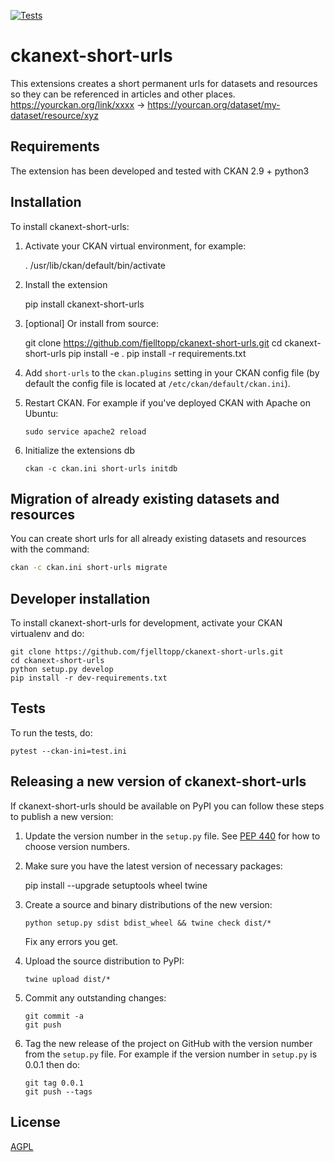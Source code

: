 [![Tests](https://github.com/fjelltopp/ckanext-short-urls/workflows/Tests/badge.svg?branch=main)](https://github.com/fjelltopp/ckanext-short-urls/actions)

# ckanext-short-urls

This extensions creates a short permanent urls for datasets and resources
so they can be referenced in articles and other places.
https://yourckan.org/link/xxxx -> https://yourcan.org/dataset/my-dataset/resource/xyz


## Requirements

The extension has been developed and tested with CKAN 2.9 + python3

## Installation

To install ckanext-short-urls:

1. Activate your CKAN virtual environment, for example:

     . /usr/lib/ckan/default/bin/activate
2. Install the extension

   pip install ckanext-short-urls
3. [optional] Or install from source:

    git clone https://github.com/fjelltopp/ckanext-short-urls.git
    cd ckanext-short-urls
    pip install -e .
    pip install -r requirements.txt
4. Add `short-urls` to the `ckan.plugins` setting in your CKAN
   config file (by default the config file is located at
   `/etc/ckan/default/ckan.ini`).
5. Restart CKAN. For example if you've deployed CKAN with Apache on Ubuntu:
   ```
   sudo service apache2 reload
   ``` 
7. Initialize the extensions db
   ```
   ckan -c ckan.ini short-urls initdb
   ```


## Migration of already existing datasets and resources

You can create short urls for all already existing datasets and resources with the command:
   ```bash
   ckan -c ckan.ini short-urls migrate
   ```



## Developer installation

To install ckanext-short-urls for development, activate your CKAN virtualenv and
do:

    git clone https://github.com/fjelltopp/ckanext-short-urls.git
    cd ckanext-short-urls
    python setup.py develop
    pip install -r dev-requirements.txt


## Tests

To run the tests, do:

    pytest --ckan-ini=test.ini


## Releasing a new version of ckanext-short-urls

If ckanext-short-urls should be available on PyPI you can follow these steps to publish a new version:

1. Update the version number in the `setup.py` file. See [PEP 440](http://legacy.python.org/dev/peps/pep-0440/#public-version-identifiers) for how to choose version numbers.

2. Make sure you have the latest version of necessary packages:

    pip install --upgrade setuptools wheel twine

3. Create a source and binary distributions of the new version:

       python setup.py sdist bdist_wheel && twine check dist/*

   Fix any errors you get.

4. Upload the source distribution to PyPI:

       twine upload dist/*

5. Commit any outstanding changes:

       git commit -a
       git push

6. Tag the new release of the project on GitHub with the version number from
   the `setup.py` file. For example if the version number in `setup.py` is
   0.0.1 then do:

       git tag 0.0.1
       git push --tags

## License

[AGPL](https://www.gnu.org/licenses/agpl-3.0.en.html)
